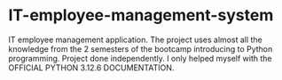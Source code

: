 # IT-employee-management-system
IT employee management application. The project uses almost all the knowledge from the 2 semesters of the bootcamp introducing to Python programming. Project done independently. I only helped myself with the OFFICIAL PYTHON 3.12.6 DOCUMENTATION. 
